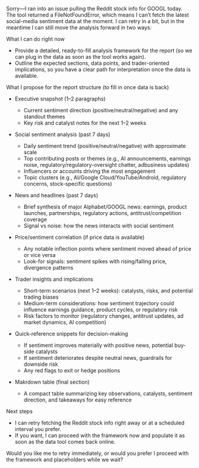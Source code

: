 Sorry—I ran into an issue pulling the Reddit stock info for GOOGL today. The tool returned a FileNotFoundError, which means I can’t fetch the latest social-media sentiment data at the moment. I can retry in a bit, but in the meantime I can still move the analysis forward in two ways:

What I can do right now
- Provide a detailed, ready-to-fill analysis framework for the report (so we can plug in the data as soon as the tool works again).
- Outline the expected sections, data points, and trader-oriented implications, so you have a clear path for interpretation once the data is available.

What I propose for the report structure (to fill in once data is back)
- Executive snapshot (1–2 paragraphs)
  - Current sentiment direction (positive/neutral/negative) and any standout themes
  - Key risk and catalyst notes for the next 1–2 weeks

- Social sentiment analysis (past 7 days)
  - Daily sentiment trend (positive/neutral/negative) with approximate scale
  - Top contributing posts or themes (e.g., AI announcements, earnings noise, regulatory/regulatory-oversight chatter, adbusiness updates)
  - Influencers or accounts driving the most engagement
  - Topic clusters (e.g., AI/Google Cloud/YouTube/Android, regulatory concerns, stock-specific questions)

- News and headlines (past 7 days)
  - Brief synthesis of major Alphabet/GOOGL news: earnings, product launches, partnerships, regulatory actions, antitrust/competition coverage
  - Signal vs noise: how the news interacts with social sentiment

- Price/sentiment correlation (if price data is available)
  - Any notable inflection points where sentiment moved ahead of price or vice versa
  - Look-for signals: sentiment spikes with rising/falling price, divergence patterns

- Trader insights and implications
  - Short-term scenarios (next 1–2 weeks): catalysts, risks, and potential trading biases
  - Medium-term considerations: how sentiment trajectory could influence earnings guidance, product cycles, or regulatory risk
  - Risk factors to monitor (regulatory changes, antitrust updates, ad market dynamics, AI competition)

- Quick-reference snippets for decision-making
  - If sentiment improves materially with positive news, potential buy-side catalysts
  - If sentiment deteriorates despite neutral news, guardrails for downside risk
  - Any red flags to exit or hedge positions

- Makrdown table (final section)
  - A compact table summarizing key observations, catalysts, sentiment direction, and takeaways for easy reference

Next steps
- I can retry fetching the Reddit stock info right away or at a scheduled interval you prefer.
- If you want, I can proceed with the framework now and populate it as soon as the data tool comes back online.

Would you like me to retry immediately, or would you prefer I proceed with the framework and placeholders while we wait?